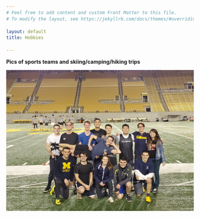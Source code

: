 ```yaml
---
# Feel free to add content and custom Front Matter to this file.
# To modify the layout, see https://jekyllrb.com/docs/themes/#overriding-theme-defaults

layout: default
title: Hobbies

---
```


**Pics of sports teams and skiing/camping/hiking trips**

<p align="center">
  <img src="/images/FrisbeeF19.jpg" alt="animated" />
</p>
